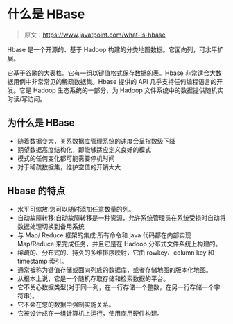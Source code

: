 # 什么是 HBase

> 原文：<https://www.javatpoint.com/what-is-hbase>

Hbase 是一个开源的、基于 Hadoop 构建的分类地图数据。它面向列，可水平扩展。

它基于谷歌的大表格。它有一组以键值格式保存数据的表。Hbase 非常适合大数据用例中非常常见的稀疏数据集。Hbase 提供的 API 几乎支持任何编程语言的开发。它是 Hadoop 生态系统的一部分，为 Hadoop 文件系统中的数据提供随机实时读/写访问。

## 为什么是 HBase

*   随着数据变大，关系数据库管理系统的速度会呈指数级下降
*   期望数据高度结构化，即能够适应定义良好的模式
*   模式的任何变化都可能需要停机时间
*   对于稀疏数据集，维护空值的开销太大

## Hbase 的特点

*   水平可缩放:您可以随时添加任意数量的列。
*   自动故障转移:自动故障转移是一种资源，允许系统管理员在系统受损时自动将数据处理切换到备用系统
*   与 Map/ Reduce 框架的集成:所有命令和 java 代码都在内部实现 Map/Reduce 来完成任务，并且它是在 Hadoop 分布式文件系统上构建的。
*   稀疏的、分布式的、持久的多维排序映射，它由 rowkey、column key 和 timestamp 索引。
*   通常被称为键值存储或面向列族的数据库，或者存储地图的版本化地图。
*   从根本上说，它是一个随机存取存储和检索数据的平台。
*   它不关心数据类型(对于同一列，在一行存储一个整数，在另一行存储一个字符串)。
*   它不会在您的数据中强制实施关系。
*   它被设计成在一组计算机上运行，使用商用硬件构建。